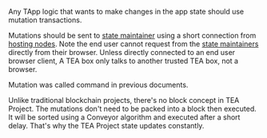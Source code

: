 Any TApp logic that wants to make changes in the app state should use mutation transactions.

Mutations should be sent to [ state maintainer](state_maintainers.md) using a short connection from [hosting nodes](hosting_nodes.md). Note the end user cannot request from the [ state maintainers](state_maintainers.md) directly from their browser. Unless directly connected to an end user browser client, A TEA box only talks to another trusted TEA box, not a browser. 

Mutation was called command in previous documents.

Unlike traditional blockchain projects, there's no block concept in TEA Project. The mutations don't need to be packed into a block then executed. It will be sorted using a Conveyor algorithm and executed after a short delay. That's why the TEA Project state updates constantly.
